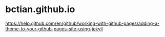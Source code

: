 # bctian.github.io

https://help.github.com/en/github/working-with-github-pages/adding-a-theme-to-your-github-pages-site-using-jekyll
